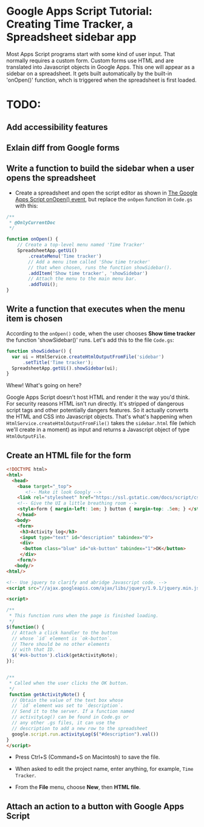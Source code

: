 # Google Apps Script Tutorial: Creating Time Tracker, a Spreadsheet sidebar app

Most Apps Script programs start with some kind of user input. That normally requires a custom form.
Custom forms use HTML and are translated into Javascript objects in Google Apps. This one will appear as a sidebar
on a spreadsheet. It gets built automatically by the built-in 'onOpen()' function, whch is 
triggered when the spreadsheet is first loaded.

# TODO: 
## Add accessibility features
## Exlain diff from Google forms

## Write a function to build the sidebar when a user opens the spreadsheet

* Create a spreadsheet and open the script editor as shown in [The Google Apps Script onOpen() event](onopen.md),
but replace the `onOpen` function in `Code.gs` with this:

```js
/**
 * @OnlyCurrentDoc
 */

function onOpen() {
    // Create a top-level menu named 'Time Tracker'
    SpreadsheetApp.getUi()
        .createMenu('Time tracker') 
        // Add a menu item called 'Show time tracker'
        // that when chosen, runs the function showSidebar().
        .addItem('Show time tracker', 'showSidebar')
        // Attach the menu to the main menu bar.
        .addToUi();
}

```

## Write a function that executes when the menu item is chosen

According to the `onOpen()` code, when the user chooses **Show time tracker**
the function 'showSidebar()' runs. Let's add this to the file `Code.gs`:

```js
function showSidebar() {
  var ui = HtmlService.createHtmlOutputFromFile('sidebar')
      .setTitle('Time tracker');
  SpreadsheetApp.getUi().showSidebar(ui);
}
```

Whew! What's going on here?

Google Apps Script doesn't host HTML and render it the way you'd think. 
For security reasons HTML isn't run directly. It's stripped of dangerous
script tags and other potentially dangers features. So 
it actually converts the HTML and CSS into Javascript objects. That's what's
happening when `HtmlService.createHtmlOutputFromFile()` takes the `sidebar.html`
file (which we'll create in a moment) as input and returns a Javascript object
of type `HtmlOutputFile`.

## Create an HTML file for the form

```html
<!DOCTYPE html>
<html>
  <head>
    <base target="_top">
       <!-- Make it look Googly -->
    <link rel="stylesheet" href="https://ssl.gstatic.com/docs/script/css/add-ons1.css">
    <!-- Give the UI a little breathing room -->
    <style>form { margin-left: 1em; } button { margin-top: .5em; } </style>
    </head>
   <body>
    <form>
     <h3>Activity log</h3>
     <input type="text" id="description" tabindex="0">
     <div>
      <button class="blue" id="ok-button" tabindex="1">OK</button>
     </div>
    <form/>
   <body/>
<html/>

<!-- Use jquery to clarify and abridge Javascript code. --> 
<script src="//ajax.googleapis.com/ajax/libs/jquery/1.9.1/jquery.min.js"></script>

<script>

/**
 * This function runs when the page is finished loading.
 */
$(function() {
  // Attach a click handler to the button
  // whose `id` element is `ok-button`. 
  // There should be no other elements
  // with that ID.
  $('#ok-button').click(getActivityNote);
});


/**
 * Called when the user clicks the OK button.
 */
 function getActivityNote() {
  // Obtain the value of the text box whose
  // `id` element was set to `description`.
  // Send it to the server. If a function named
  // activityLog() can be found in Code.gs or
  // any other .gs files, it can use the
  // description to add a new row to the spreadsheet
  google.script.run.activityLog($("#description").val())
}
</script>        
```

* Press Ctrl+S (Command+S on Macintosh) to save the file.

* When asked to edit the project name, enter anything, for example, `Time Tracker`.



* From the **File** menu, choose **New**, then **HTML file**.


## Attach an action to a button with Google Apps Script

